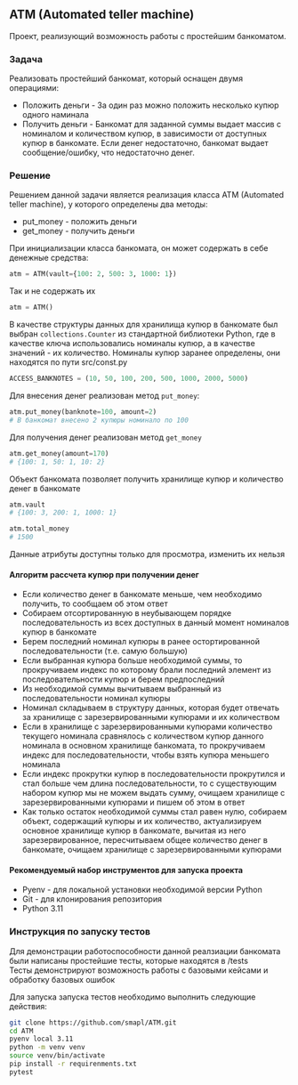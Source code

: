 ## ATM (Automated teller machine)
Проект, реализующий возможность работы с простейшим банкоматом.  

### Задача
Реализовать простейший банкомат, который оснащен двумя операциями: 
- Положить деньги - За один раз можно положить несколько купюр одного наминала
- Получить деньги - Банкомат для заданной суммы выдает массив с номиналом и количеством купюр, в зависимости от доступных купюр в банкомате. Если денег недостаточно, банкомат выдает сообщение/ошибку, что недостаточно денег.

### Решение
Решением данной задачи является реализация класса ATM (Automated teller machine), у которого определены два методы: 
- put_money - положить деньги
- get_money - получить деньги

При инициализации класса банкомата, он может содержать в себе денежные средства:
```python
atm = ATM(vault={100: 2, 500: 3, 1000: 1})
```
Так и не содержать их
```python
atm = ATM()
```

В качестве структуры данных для хранилища купюр в банкомате был выбран `collections.Counter` из стандартной библиотеки Python, где в качестве ключа использовались номиналы купюр, а в качестве значений - их количество. 
Номиналы купюр заранее определены, они находятся по пути src/const.py
```python
ACCESS_BANKNOTES = (10, 50, 100, 200, 500, 1000, 2000, 5000)
```

Для внесения денег реализован метод `put_money`: 
```python
atm.put_money(banknote=100, amount=2)
# В банкомат внесено 2 купюры номинало по 100
```

Для  получения денег реализован метод `get_money`
```python
atm.get_money(amount=170)
# {100: 1, 50: 1, 10: 2}
```

Объект банкомата позволяет получить хранилище купюр и количество денег в банкомате
```python
atm.vault
# {100: 3, 200: 1, 1000: 1}

atm.total_money
# 1500
```
Данные атрибуты доступны только для просмотра, изменить их нельзя

#### Алгоритм рассчета купюр при получении денег
- Если количество денег в банкомате меньше, чем необходимо получить, то сообщаем об этом ответ
- Собираем отсортированную в неубывающем порядке последовательность из всех доступных в данный момент номиналов купюр в банкомате
- Берем последний номинал купюры в ранее остортированной последовательности (т.е. самую большую)
- Если выбранная купюра больше необходимой суммы, то прокручиваем индекс по которому брали последний элемент из последовательности купюр и берем предпоследний
- Из необходимой суммы вычитываем выбранный из последовательности номинал купюры
- Номинал складываем в структуру данных, которая будет отвечать за хранилище с зарезервированными купюрами и их количеством
- Если в хранилище с зарезервированными купюрами количество текущего номинала сравнялось с количеством купюр данного номинала в основном хранилище банкомата, то прокручиваем индекс для последовательности, чтобы взять купюра меньшего номинала
- Если индекс прокрутки купюр в последовательности прокрутился и стал больше чем длина последовательности, то с существующим набором купюр мы не можем выдать сумму, очищаем хранилище с зарезервированными купюрами и пишем об этом в ответ
- Как только остаток необходимой суммы стал равен нулю, собираем объект, содержащий купюры и их количество, актуализируем основное хранилище купюр в банкомате, вычитая из него зарезервированное, пересчитываем общее количество денег в банкомате, очищаем хранилище с зарезервированными купюрами

#### Рекомендуемый набор инструментов для запуска проекта
- Pyenv - для локальной установки необходимой версии Python
- Git - для клонирования репозитория
- Python 3.11

### Инструкция по запуску тестов
Для демонстрации работоспособности данной реалзиации банкомата были написаны простейшие тесты, которые находятся в /tests  
Тесты демонстрируют возможность работы с базовыми кейсами и обработку базовых ошибок

Для запуска запуска тестов необходимо выполнить следующие действия: 
```bash
git clone https://github.com/smapl/ATM.git
cd ATM
pyenv local 3.11
python -m venv venv 
source venv/bin/activate
pip install -r requirenments.txt
pytest
```